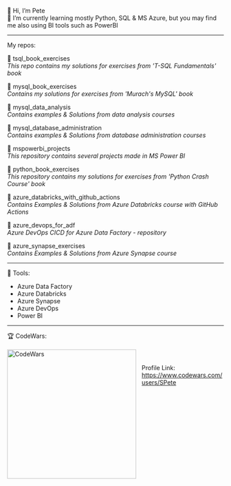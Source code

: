 👋 Hi, I’m Pete <br/>
🌱 I’m currently learning mostly Python, SQL & MS Azure, but you may find me also using BI tools such as PowerBI

----------------------------------------------------------

My repos: <br/>

📗 tsql_book_exercises <br/>
*This repo contains my solutions for exercises from 'T-SQL Fundamentals' book*

📕 mysql_book_exercises <br/>
*Contains my solutions for exercises from 'Murach's MySQL' book* <br/>

📕 mysql_data_analysis <br/>
*Contains examples & Solutions from data analysis courses* <br/>

📕 mysql_database_administration <br/>
*Contains examples & Solutions from database administration courses* <br/>

📙 mspowerbi_projects <br/>
*This repository contains several projects made in MS Power BI* <br/>

📒 python_book_exercises <br/>
*This repository contains my solutions for exercises from 'Python Crash Course' book* <br/>

📘 azure_databricks_with_github_actions <br/>
*Contains Examples & Solutions from Azure Databricks course with GitHub Actions* <br/>

📘 azure_devops_for_adf <br/>
*Azure DevOps CICD for Azure Data Factory - repository* <br/>

📘 azure_synapse_exercises <br/>
*Contains Examples & Solutions from Azure Synapse course* <br/>

----------------------------------------------------------

🔨 Tools: 
- Azure Data Factory
- Azure Databricks
- Azure Synapse
- Azure DevOps
- Power BI

----------------------------------------------------------

🏆 CodeWars:<br/>
<br/>
<img align="left" alt="CodeWars" width="300px" src="https://www.codewars.com/users/SPete/badges/large" style="padding-right:10px;" />
<br/>
<br/>
Profile Link: https://www.codewars.com/users/SPete 


<!---
PeteEs/PeteEs is a ✨ special ✨ repository because its `README.md` (this file) appears on your GitHub profile.
You can click the Preview link to take a look at your changes.
--->
